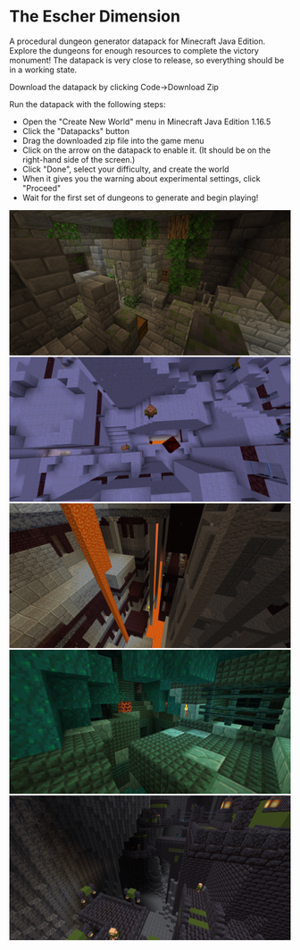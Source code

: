 # The Escher Dimension
A procedural dungeon generator datapack for Minecraft Java Edition. Explore the dungeons for enough resources to complete the victory monument! The datapack is very close to release, so everything should be in a working state.

Download the datapack by clicking Code->Download Zip

Run the datapack with the following steps:
- Open the "Create New World" menu in Minecraft Java Edition 1.16.5
- Click the "Datapacks" button
- Drag the downloaded zip file into the game menu
- Click on the arrow on the datapack to enable it. (It should be on the right-hand side of the screen.)
- Click "Done", select your difficulty, and create the world
- When it gives you the warning about experimental settings, click "Proceed"
- Wait for the first set of dungeons to generate and begin playing!

![The Stronghold Ruins](https://raw.githubusercontent.com/Zungrysoft/The-Escher-Dimension/master/docs/screenshots/stronghold2_1.png)
![Hellion Heights](https://raw.githubusercontent.com/Zungrysoft/The-Escher-Dimension/master/docs/screenshots/hellion_1.png)
![Infernal Industries](https://raw.githubusercontent.com/Zungrysoft/The-Escher-Dimension/master/docs/screenshots/infernal_1.png)
![Mutant Sludge Pits](https://raw.githubusercontent.com/Zungrysoft/The-Escher-Dimension/master/docs/screenshots/mutant_1.png)
![Sin City](https://raw.githubusercontent.com/Zungrysoft/The-Escher-Dimension/master/docs/screenshots/sin_1.png)
